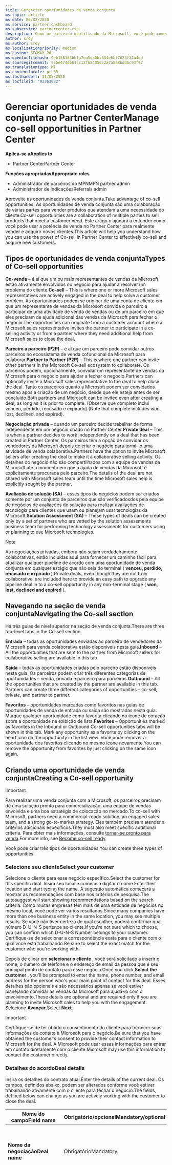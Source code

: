 ```yaml
---
title: Gerenciar oportunidades de venda conjunta
ms.topic: article
ms.date: 06/02/2020
ms.service: partner-dashboard
ms.subservice: partnercenter-csp
description: Como um parceiro qualificado da Microsoft, você pode comercializar com a Microsoft. Saiba como definir as negociações, convidar a Microsoft para colaborar ou exibir as negociações enviadas.
author: sroy
ms.author: sroy
ms.localizationpriority: medium
ms.custom: SEOMAY.20
ms.openlocfilehash: 9eb158163bb1a7ea5da0bc834e6bf7623f32a4dd
ms.sourcegitcommit: 92be474db61cc12f684850c2a7a8a8bdd5c93f97
ms.translationtype: MT
ms.contentlocale: pt-BR
ms.lasthandoff: 11/05/2020
ms.locfileid: "93363632"
---
```

# <a name="manage-co-sell-opportunities-in-partner-center"></a><span data-ttu-id="7cff0-104">Gerenciar oportunidades de venda conjunta no Partner Center</span><span class="sxs-lookup"><span data-stu-id="7cff0-104">Manage co-sell opportunities in Partner Center</span></span>

<span data-ttu-id="7cff0-105">**Aplica-se a**</span><span class="sxs-lookup"><span data-stu-id="7cff0-105">**Applies to**</span></span>

- <span data-ttu-id="7cff0-106">Partner Center</span><span class="sxs-lookup"><span data-stu-id="7cff0-106">Partner Center</span></span>

<span data-ttu-id="7cff0-107">**Funções apropriadas**</span><span class="sxs-lookup"><span data-stu-id="7cff0-107">**Appropriate roles**</span></span>

- <span data-ttu-id="7cff0-108">Administrador de parceiros do MPN</span><span class="sxs-lookup"><span data-stu-id="7cff0-108">MPN partner admin</span></span>
- <span data-ttu-id="7cff0-109">Administrador de indicações</span><span class="sxs-lookup"><span data-stu-id="7cff0-109">Referrals admin</span></span>

<span data-ttu-id="7cff0-110">Aproveite as oportunidades de venda conjunta.</span><span class="sxs-lookup"><span data-stu-id="7cff0-110">Take advantage of co-sell opportunities.</span></span>  <span data-ttu-id="7cff0-111">As oportunidades de venda conjunta são uma colaboração de várias partes para vender produtos que atendam a uma necessidade do cliente.</span><span class="sxs-lookup"><span data-stu-id="7cff0-111">Co-sell opportunities are a collaboration of multiple parties to sell products that meet a customer need.</span></span> <span data-ttu-id="7cff0-112">Este artigo o ajudará a entender como você pode usar a potência de venda no Partner Center para realmente vender e adquirir novos clientes.</span><span class="sxs-lookup"><span data-stu-id="7cff0-112">This article will help you understand how you can use the power of Co-sell in Partner Center to effectively co-sell and acquire new customers.</span></span>

## <a name="types-of-co-sell-opportunities"></a><span data-ttu-id="7cff0-113">Tipos de oportunidades de venda conjunta</span><span class="sxs-lookup"><span data-stu-id="7cff0-113">Types of Co-sell opportunities</span></span>

<span data-ttu-id="7cff0-114">**Co-venda** – é aí que um ou mais representantes de vendas da Microsoft estão ativamente envolvidos no negócio para ajudar a resolver um problema do cliente.</span><span class="sxs-lookup"><span data-stu-id="7cff0-114">**Co-sell** – This is where one or more Microsoft sales representatives are actively engaged in the deal to help solve a customer problem.</span></span> <span data-ttu-id="7cff0-115">As oportunidades podem se originar de uma conta de cliente em que um representante de vendas da Microsoft convida o parceiro a participar de uma atividade de venda de vendas ou de um parceiro em que eles precisam de ajuda adicional das vendas da Microsoft para fechar o negócio.</span><span class="sxs-lookup"><span data-stu-id="7cff0-115">The opportunities can originate from a customer account where a Microsoft sales representative invites the partner to participate in a co-selling activity or from a partner where they need additional help from Microsoft sales to close the deal.</span></span>

<span data-ttu-id="7cff0-116">**Parceiro a parceiro (P2P)** – é aí que um parceiro pode convidar outros parceiros no ecossistema de venda cofuncional da Microsoft para colaborar.</span><span class="sxs-lookup"><span data-stu-id="7cff0-116">**Partner to Partner (P2P)** – This is where one partner can invite other partners in the Microsoft Co-sell ecosystem to collaborate.</span></span> <span data-ttu-id="7cff0-117">Os parceiros podem, opcionalmente, convidar um representante de vendas da Microsoft para o negócio para ajudar a fechar o negócio.</span><span class="sxs-lookup"><span data-stu-id="7cff0-117">Partners can optionally invite a Microsoft sales representative to the deal to help close the deal.</span></span> <span data-ttu-id="7cff0-118">Tanto os parceiros quanto a Microsoft podem ser convidados mesmo após a criação de um negócio, desde que ele esteja antes de ser concluído.</span><span class="sxs-lookup"><span data-stu-id="7cff0-118">Both partners and Microsoft can be invited even after creating a deal, as long as it is prior to complete.</span></span> <span data-ttu-id="7cff0-119">(Observe que completo inclui venceu, perdido, recusado e expirado).</span><span class="sxs-lookup"><span data-stu-id="7cff0-119">(Note that complete includes won, lost, declined, and expired).</span></span>

<span data-ttu-id="7cff0-120">**Negociação privada** – quando um parceiro decide trabalhar de forma independente em um negócio criado no Partner Center.</span><span class="sxs-lookup"><span data-stu-id="7cff0-120">**Private deal** – This is when a partner decides to work independently on a deal that has been created in  Partner Center.</span></span> <span data-ttu-id="7cff0-121">Os parceiros têm a opção de convidar os vendedores da Microsoft depois de criar o negócio para torná-lo uma atividade de venda colaborativa.</span><span class="sxs-lookup"><span data-stu-id="7cff0-121">Partners have the option to invite Microsoft sellers after creating the deal to make it a collaborative selling activity.</span></span> <span data-ttu-id="7cff0-122">Os detalhes do negócio não são compartilhados com a equipe de vendas da Microsoft até o momento em que a ajuda de vendas da Microsoft é explicitamente procurada pelo parceiro.</span><span class="sxs-lookup"><span data-stu-id="7cff0-122">The details of the deal are not shared with Microsoft sales team until the time Microsoft sales help is explicitly sought by the partner.</span></span>

<span data-ttu-id="7cff0-123">**Avaliação de solução (SA)** – esses tipos de negócios podem ser criados somente por um conjunto de parceiros que são verificadosdos pela equipe de negócios de avaliações de solução para realizar avaliações de tecnologia para clientes que usam ou planejam usar tecnologias da Microsoft.</span><span class="sxs-lookup"><span data-stu-id="7cff0-123">**Solution Assessment (SA)** – These types of deals can be created only by a set of partners who are vetted by the solution assessments business team for performing technology assessments for customers using or planning to use Microsoft technologies.</span></span>

> [!NOTE]
> <span data-ttu-id="7cff0-124">As negociações privadas, embora não sejam verdadeiramente colaborativas, estão incluídas aqui para fornecer um caminho fácil para atualizar qualquer pipeline de acordo com uma oportunidade de venda conjunta em qualquer estágio que não seja do terminal ( **venceu, perdido, recusado e expirado** ).</span><span class="sxs-lookup"><span data-stu-id="7cff0-124">Private deals, even though they are not truly collaborative, are included here  to provide an easy path to upgrade any pipeline deal in to a co-sell opportunity in any non-terminal stage ( **won, lost, declined and expired** ).</span></span>

## <a name="navigating-the-co-sell-section"></a><span data-ttu-id="7cff0-125">Navegando na seção de venda conjunta</span><span class="sxs-lookup"><span data-stu-id="7cff0-125">Navigating the Co-sell section</span></span>

<span data-ttu-id="7cff0-126">Há três guias de nível superior na seção de venda conjunta.</span><span class="sxs-lookup"><span data-stu-id="7cff0-126">There are three top-level tabs in the Co-sell section.</span></span>

<span data-ttu-id="7cff0-127">**Entrada** – todas as oportunidades enviadas ao parceiro de vendedores da Microsoft para venda colaborativa estão disponíveis nesta guia.</span><span class="sxs-lookup"><span data-stu-id="7cff0-127">**Inbound** – All the opportunities that are sent to the partner from Microsoft sellers for collaborative selling are available in this tab.</span></span>

<span data-ttu-id="7cff0-128">**Saída** – todas as oportunidades criadas pelo parceiro estão disponíveis nesta guia. Os parceiros podem criar três diferentes categorias de oportunidades – venda, privada e parceiro para parceiros.</span><span class="sxs-lookup"><span data-stu-id="7cff0-128">**Outbound** – All the opportunities that are created by the partner are available in this tab. Partners can create three different categories of opportunities – co-sell, private, and partner to partner.</span></span>

<span data-ttu-id="7cff0-129">**Favoritos** – oportunidades marcadas como favoritos nas guias de oportunidades de venda de entrada ou saída são mostradas nesta guia. Marque qualquer oportunidade como favorita clicando no ícone de coração sobre a oportunidade na exibição de lista.</span><span class="sxs-lookup"><span data-stu-id="7cff0-129">**Favorites** – Opportunities marked as favorites in the Inbound or Outbound Co-sell opportunities tabs will be shown in this tab. Mark any opportunity as a favorite by clicking on the heart icon on the opportunity in the list view.</span></span> <span data-ttu-id="7cff0-130">Você pode remover a oportunidade dos favoritos clicando no mesmo ícone novamente.</span><span class="sxs-lookup"><span data-stu-id="7cff0-130">You can remove the opportunity from favorites by just clicking on the same icon again.</span></span>

## <a name="creating-a-co-sell-opportunity"></a><span data-ttu-id="7cff0-131">Criando uma oportunidade de venda conjunta</span><span class="sxs-lookup"><span data-stu-id="7cff0-131">Creating a Co-sell opportunity</span></span>

> [!IMPORTANT]
> <span data-ttu-id="7cff0-132">Para realizar uma venda conjunta com a Microsoft, os parceiros precisam de uma solução pronta para comercialização, uma equipe de vendas envolvida e uma boa estratégia de colocação no mercado.</span><span class="sxs-lookup"><span data-stu-id="7cff0-132">To co-sell with Microsoft, partners need a commercial-ready solution, an engaged sales team, and a strong go-to-market strategy.</span></span> <span data-ttu-id="7cff0-133">Eles também precisam atender a critérios adicionais específicos.</span><span class="sxs-lookup"><span data-stu-id="7cff0-133">They must also meet specific additional criteria.</span></span> <span data-ttu-id="7cff0-134">Para obter mais informações, consulte [tornar-se pronto para venda](https://partner.microsoft.com/reach-customers/selling-with-microsoft#become-ready).</span><span class="sxs-lookup"><span data-stu-id="7cff0-134">For more info, see [Become co-sell ready](https://partner.microsoft.com/reach-customers/selling-with-microsoft#become-ready).</span></span>

<span data-ttu-id="7cff0-135">Você pode criar três tipos de oportunidades.</span><span class="sxs-lookup"><span data-stu-id="7cff0-135">You can create three types of opportunities.</span></span>

### <a name="select-your-customer"></a><span data-ttu-id="7cff0-136">Selecione seu cliente</span><span class="sxs-lookup"><span data-stu-id="7cff0-136">Select your customer</span></span>

<span data-ttu-id="7cff0-137">Selecione o cliente para esse negócio específico.</span><span class="sxs-lookup"><span data-stu-id="7cff0-137">Select the customer for this specific deal.</span></span> <span data-ttu-id="7cff0-138">Insira seu local e comece a digitar o nome.</span><span class="sxs-lookup"><span data-stu-id="7cff0-138">Enter their location and start typing the name.</span></span> <span data-ttu-id="7cff0-139">A sugestão automática começará a mostrar as recomendações com base nos critérios de pesquisa.</span><span class="sxs-lookup"><span data-stu-id="7cff0-139">The autosuggest will start showing recommendations based on the search criteria.</span></span> <span data-ttu-id="7cff0-140">Como muitas empresas têm mais de uma entidade de negócios no mesmo local, você pode ver vários resultados.</span><span class="sxs-lookup"><span data-stu-id="7cff0-140">Since many companies have more than one business entity in the same location, you may see multiple results.</span></span> <span data-ttu-id="7cff0-141">Se você não tiver certeza de qual escolher, poderá confirmar qual número D-U-N-S pertence ao cliente.</span><span class="sxs-lookup"><span data-stu-id="7cff0-141">If you're not sure which to choose, you can confirm which D-U-N-S Number belongs to your customer.</span></span> <span data-ttu-id="7cff0-142">Certifique-se de selecionar a correspondência exata para o cliente com o qual você está trabalhando.</span><span class="sxs-lookup"><span data-stu-id="7cff0-142">Be sure to select the exact match for the customer who you're working with.</span></span>

<span data-ttu-id="7cff0-143">Depois de clicar em **selecionar o cliente** , você será solicitado a inserir o nome, o número de telefone e o endereço de email da pessoa que é seu principal ponto de contato para esse negócio.</span><span class="sxs-lookup"><span data-stu-id="7cff0-143">Once you click **Select the customer** , you'll be prompted to enter the name, phone number, and email address for the person who's your main point of contact for this deal.</span></span> <span data-ttu-id="7cff0-144">Esses detalhes são opcionais e são necessários apenas se você estiver planejando convidar as vendas da Microsoft para ajudá-lo com o envolvimento.</span><span class="sxs-lookup"><span data-stu-id="7cff0-144">These details are optional and are required only if you are planning to invite Microsoft sales to help you with the engagement.</span></span> <span data-ttu-id="7cff0-145">Selecione **Avançar**.</span><span class="sxs-lookup"><span data-stu-id="7cff0-145">Select **Next**.</span></span>

> [!IMPORTANT]
> <span data-ttu-id="7cff0-146">Certifique-se de ter obtido o consentimento do cliente para fornecer suas informações de contato à Microsoft para o negócio.</span><span class="sxs-lookup"><span data-stu-id="7cff0-146">Be sure that you have obtained the customer’s consent to provide their contact information to Microsoft for the deal.</span></span> <span data-ttu-id="7cff0-147">A Microsoft pode usar essas informações para entrar em contato diretamente com o cliente.</span><span class="sxs-lookup"><span data-stu-id="7cff0-147">Microsoft may use this information to contact the customer directly.</span></span>

### <a name="deal-details"></a><span data-ttu-id="7cff0-148">Detalhes do acordo</span><span class="sxs-lookup"><span data-stu-id="7cff0-148">Deal details</span></span>

<span data-ttu-id="7cff0-149">Insira os detalhes do contrato atual.</span><span class="sxs-lookup"><span data-stu-id="7cff0-149">Enter the details of the current deal.</span></span> <span data-ttu-id="7cff0-150">Os campos, definidos abaixo, podem ser alterados conforme você estiver trabalhando ativamente com o cliente para fechar o negócio.</span><span class="sxs-lookup"><span data-stu-id="7cff0-150">The fields, defined below can change as you are  actively working with the customer to close the deal.</span></span>

| <span data-ttu-id="7cff0-151">**Nome do campo**</span><span class="sxs-lookup"><span data-stu-id="7cff0-151">**Field name**</span></span> | <span data-ttu-id="7cff0-152">**Obrigatório/opcional**</span><span class="sxs-lookup"><span data-stu-id="7cff0-152">**Mandatory/optional**</span></span> | <span data-ttu-id="7cff0-153">**Detalhes**</span><span class="sxs-lookup"><span data-stu-id="7cff0-153">**Details**</span></span> |
|-------------|--------|-------|
|<span data-ttu-id="7cff0-154">**Nome da negociação**</span><span class="sxs-lookup"><span data-stu-id="7cff0-154">**Deal name**</span></span> | <span data-ttu-id="7cff0-155">Obrigatório</span><span class="sxs-lookup"><span data-stu-id="7cff0-155">Mandatory</span></span> | <span data-ttu-id="7cff0-156">O nome amigável para identificar seu negócio em um momento posterior.</span><span class="sxs-lookup"><span data-stu-id="7cff0-156">The friendly name to identify your deal at a later point of time.</span></span> |
|<span data-ttu-id="7cff0-157">**Localidade**</span><span class="sxs-lookup"><span data-stu-id="7cff0-157">**Location**</span></span>| <span data-ttu-id="7cff0-158">Obrigatório</span><span class="sxs-lookup"><span data-stu-id="7cff0-158">Mandatory</span></span> | <span data-ttu-id="7cff0-159">O escopo de localização MPN da referência.</span><span class="sxs-lookup"><span data-stu-id="7cff0-159">The MPN location scope of the referral.</span></span> <span data-ttu-id="7cff0-160">Os usuários de referência com esse escopo de local podem exibir as referências se fizerem parte da equipe.</span><span class="sxs-lookup"><span data-stu-id="7cff0-160">Referral users with this location scope can view the referrals if they are part of the team.</span></span> <span data-ttu-id="7cff0-161">Administradores de referência e administradores de referência com escopo global podem exibir as referências independentemente do local.</span><span class="sxs-lookup"><span data-stu-id="7cff0-161">Referral admins and referral admins with global scope can view the referrals irrespective of the location.</span></span> <span data-ttu-id="7cff0-162">O local não pode ser editado após a criação da referência.</span><span class="sxs-lookup"><span data-stu-id="7cff0-162">Location cannot be edited after creating the referral.</span></span>|
|<span data-ttu-id="7cff0-163">**Valor estimado**</span><span class="sxs-lookup"><span data-stu-id="7cff0-163">**Estimated value**</span></span> | <span data-ttu-id="7cff0-164">Obrigatório</span><span class="sxs-lookup"><span data-stu-id="7cff0-164">Mandatory</span></span> | <span data-ttu-id="7cff0-165">O valor do acordo com base nas informações disponíveis ao criar o negócio.</span><span class="sxs-lookup"><span data-stu-id="7cff0-165">The value of the deal based on the information available while creating the deal.</span></span>|
|<span data-ttu-id="7cff0-166">**Data de fechamento estimada**</span><span class="sxs-lookup"><span data-stu-id="7cff0-166">**Estimated close date**</span></span>| <span data-ttu-id="7cff0-167">Obrigatório</span><span class="sxs-lookup"><span data-stu-id="7cff0-167">Mandatory</span></span>| <span data-ttu-id="7cff0-168">A data pela qual você espera fechar o negócio com o cliente.</span><span class="sxs-lookup"><span data-stu-id="7cff0-168">The date by which you expect to close the deal with the customer.</span></span> |
|<span data-ttu-id="7cff0-169">**ID DO CRM**</span><span class="sxs-lookup"><span data-stu-id="7cff0-169">**CRM ID**</span></span>| <span data-ttu-id="7cff0-170">Opcional</span><span class="sxs-lookup"><span data-stu-id="7cff0-170">Optional</span></span> | <span data-ttu-id="7cff0-171">Marque o acordo com a ID da oportunidade em seu respectivo CRM para fins de acompanhamento.</span><span class="sxs-lookup"><span data-stu-id="7cff0-171">Tag the deal with the ID of the opportunity in your respective CRM for tracking purpose.</span></span>|
|<span data-ttu-id="7cff0-172">**ID da campanha de marketing**</span><span class="sxs-lookup"><span data-stu-id="7cff0-172">**Marketing campaign ID**</span></span>| <span data-ttu-id="7cff0-173">Opcional</span><span class="sxs-lookup"><span data-stu-id="7cff0-173">Optional</span></span> | <span data-ttu-id="7cff0-174">Capture a campanha de marketing que resultou no negócio.</span><span class="sxs-lookup"><span data-stu-id="7cff0-174">Capture the marketing campaign that resulted in the deal.</span></span> <span data-ttu-id="7cff0-175">Esse campo pode ajudá-lo a acompanhar o ROI de uma determinada campanha se marcar todas as negociações provenientes da campanha com a mesma ID.</span><span class="sxs-lookup"><span data-stu-id="7cff0-175">This filed can help you track the ROI of a certain campaign if you tag all the deals originating from the campaign with the same ID.</span></span>|
|<span data-ttu-id="7cff0-176">**Observações**</span><span class="sxs-lookup"><span data-stu-id="7cff0-176">**Notes**</span></span>| <span data-ttu-id="7cff0-177">Opcional</span><span class="sxs-lookup"><span data-stu-id="7cff0-177">Optional</span></span> | <span data-ttu-id="7cff0-178">Atualize todas as informações mais recentes para fornecer visibilidade para outros funcionários de sua empresa trabalhando no mesmo negócio ou tentando entender o estado atual do negócio.</span><span class="sxs-lookup"><span data-stu-id="7cff0-178">Update all the latest information to provide visibility to other employees from your company working on the same deal or trying to understand the current state of the deal.</span></span> <span data-ttu-id="7cff0-179">Você também pode usar isso como uma comunicação no registro para discussões entre os vendedores da Microsoft/outros parceiros com sua empresa.</span><span class="sxs-lookup"><span data-stu-id="7cff0-179">You can also use this as a communication on record for discussions between Microsoft sellers/other partners with your company.</span></span>|

### <a name="add-team-members"></a><span data-ttu-id="7cff0-180">Adicionar membros da equipe</span><span class="sxs-lookup"><span data-stu-id="7cff0-180">Add team members</span></span>

<span data-ttu-id="7cff0-181">Depois de adicionar os detalhes do acordo, adicione os funcionários que estarão trabalhando nesse negócio específico.</span><span class="sxs-lookup"><span data-stu-id="7cff0-181">After adding the deal details, add the employees that will be working on this specific deal.</span></span> <span data-ttu-id="7cff0-182">Será necessário inserir o nome, o número de telefone e o endereço de email do funcionário.</span><span class="sxs-lookup"><span data-stu-id="7cff0-182">You will need to enter the name, phone number, and email address of the employee.</span></span> <span data-ttu-id="7cff0-183">Esses detalhes são obrigatórios e você precisa ter pelo menos um contato com todos os detalhes inseridos para criar um negócio.</span><span class="sxs-lookup"><span data-stu-id="7cff0-183">These details are mandatory, and you need to have at least one contact with all the details entered for you to create a deal.</span></span> <span data-ttu-id="7cff0-184">Esses detalhes podem ser alterados mesmo após a criação de um negócio.</span><span class="sxs-lookup"><span data-stu-id="7cff0-184">These details can be changed even after creating a deal.</span></span> <span data-ttu-id="7cff0-185">Os contatos recentes de suas negociações anteriores são mostrados no lado direito para você adicioná-los rapidamente ao negócio.</span><span class="sxs-lookup"><span data-stu-id="7cff0-185">Recent contacts from your previous deals are shown on the right side for you to quickly add them to the deal.</span></span> <span data-ttu-id="7cff0-186">Para acordos P2P, a equipe pode ter funcionários de sua empresa e da empresa enviando o convite.</span><span class="sxs-lookup"><span data-stu-id="7cff0-186">For P2P deals, the team can have employees from both your company and the company sending the invitation.</span></span>

### <a name="add-solutions"></a><span data-ttu-id="7cff0-187">Adicionar solução (ões)</span><span class="sxs-lookup"><span data-stu-id="7cff0-187">Add solution(s)</span></span>

<span data-ttu-id="7cff0-188">Nesta seção, você precisa fornecer as informações relacionadas às soluções que serão parte desse negócio.</span><span class="sxs-lookup"><span data-stu-id="7cff0-188">In this section, you need to provide the information related to the solutions that will be part of this deal.</span></span> <span data-ttu-id="7cff0-189">Esta é uma seção obrigatória em que você deve adicionar pelo menos uma solução para criar um negócio.</span><span class="sxs-lookup"><span data-stu-id="7cff0-189">This is a mandatory section where you must add at least one solution to create a deal.</span></span> <span data-ttu-id="7cff0-190">Os detalhes da solução podem ser alterados após a criação de um negócio.</span><span class="sxs-lookup"><span data-stu-id="7cff0-190">The solution details can be changed after creating a deal.</span></span> <span data-ttu-id="7cff0-191">Há vários tipos de soluções que podem ser adicionadas a um negócio, que são descritas abaixo</span><span class="sxs-lookup"><span data-stu-id="7cff0-191">There are multiple types of solutions that can be added to a deal, which are described below</span></span>

- <span data-ttu-id="7cff0-192">**Soluções da minha empresa:** Estas são soluções prontas para venda, que são publicadas por sua empresa</span><span class="sxs-lookup"><span data-stu-id="7cff0-192">**My company’s solutions:** These are co-sell ready solutions that are published by your company</span></span>
- <span data-ttu-id="7cff0-193">**Microsoft:** Essas são soluções de propriedade da Microsoft</span><span class="sxs-lookup"><span data-stu-id="7cff0-193">**Microsoft:** These are solutions owned by Microsoft</span></span>
- <span data-ttu-id="7cff0-194">**Outras soluções de terceiros:** Essas são soluções prontas para venda, que são publicadas por outros parceiros no ecossistema da Microsoft co-revenda</span><span class="sxs-lookup"><span data-stu-id="7cff0-194">**Other third-party solutions:** These are co-sell ready solutions that are published by other partners in the Microsoft co-sell ecosystem</span></span>
- <span data-ttu-id="7cff0-195">**Avaliações de solução:** Esses são os tipos de avaliação, que um parceiro qualificado pode selecionar com base na necessidade do cliente</span><span class="sxs-lookup"><span data-stu-id="7cff0-195">**Solution Assessments:** These are the assessment types, which an eligible partner can select based on the customer need</span></span>

> [!Important]
> <span data-ttu-id="7cff0-196">Somente um tipo de avaliação pode ser selecionado para um acordo de avaliação de solução e nenhuma outra solução pode ser adicionada.</span><span class="sxs-lookup"><span data-stu-id="7cff0-196">Only one assessment type can be selected for a solution assessment deal and no other solutions can be added.</span></span> <span data-ttu-id="7cff0-197">Depois que uma avaliação de solução for selecionada, o parceiro precisará escolher o local para o qual a avaliação está sendo criada.</span><span class="sxs-lookup"><span data-stu-id="7cff0-197">Once a solution assessment is selected, the partner has to choose the location for which the assessment is being created.</span></span> <span data-ttu-id="7cff0-198">Isso é necessário para os pagamentos de incentivos corretos.</span><span class="sxs-lookup"><span data-stu-id="7cff0-198">This is needed for correct incentive payouts.</span></span>

<span data-ttu-id="7cff0-199">Depois de fornecer as informações da solução, selecione avançar para ir para a seção onde você pode decidir o tipo de venda.</span><span class="sxs-lookup"><span data-stu-id="7cff0-199">Once you have provided the solution information, select Next to move to the section where you can decide the selling type.</span></span> <span data-ttu-id="7cff0-200">Você terá três opções se escolher soluções das três primeiras opções e não uma avaliação de solução:</span><span class="sxs-lookup"><span data-stu-id="7cff0-200">You have three options if you chose solutions from the first three options and not a solution assessment:</span></span>

<span data-ttu-id="7cff0-201">**Negócio particular** : se você não convidar a Microsoft e criar um envolvimento nesta etapa, ele será do tipo pipeline privado.</span><span class="sxs-lookup"><span data-stu-id="7cff0-201">**Private deal** : If you don’t invite Microsoft and create an engagement at this step, it will be of the type private pipeline.</span></span> <span data-ttu-id="7cff0-202">Os vendedores da Microsoft não terão visibilidade dos detalhes desse negócio.</span><span class="sxs-lookup"><span data-stu-id="7cff0-202">Microsoft sellers will have no visibility into the details of this deal.</span></span>

> [!Important]
> <span data-ttu-id="7cff0-203">O registro de negociações não é aplicável a negociações privadas.</span><span class="sxs-lookup"><span data-stu-id="7cff0-203">Deal registration is not applicable for Private deals.</span></span> <span data-ttu-id="7cff0-204">Tenha cuidado ao criar um negócio privado com soluções qualificadas para incentivos, pois elas não estarão qualificadas para o registro de negociações no Partner Center.</span><span class="sxs-lookup"><span data-stu-id="7cff0-204">Exercise caution while creating a private deal with incentive eligible solutions as they will not be eligible for deal registration in Partner Center.</span></span>

<span data-ttu-id="7cff0-205">**Co-vender o negócio:** Se você selecionar qualquer opção que não seja a seleção padrão para a pergunta **"identificar o tipo de ajuda que gostaria da Microsoft"** , o negócio se transformará em um negócio de venda, em que um vendedor da Microsoft pode ajudá-lo a fechar o negócio.</span><span class="sxs-lookup"><span data-stu-id="7cff0-205">**Co-sell deal:** If you select any option other than the default selection for the question **“Identify the type of help you'd like from Microsoft”** , the deal turns in to a co-sell deal where a Microsoft seller can potentially help you with closing the deal.</span></span> <span data-ttu-id="7cff0-206">Uma solicitação de ajuda da Microsoft não é garantia de que um vendedor da Microsoft participará do negócio.</span><span class="sxs-lookup"><span data-stu-id="7cff0-206">A request for help from Microsoft is no guarantee that a Microsoft seller will participate in the deal.</span></span> <span data-ttu-id="7cff0-207">Os representantes de vendas da Microsoft têm 14 dias para decidir se desejam participar.</span><span class="sxs-lookup"><span data-stu-id="7cff0-207">Microsoft sales representatives have 14 days to decide if they want to participate.</span></span> <span data-ttu-id="7cff0-208">Na seção observações, certifique-se de identificar o tipo de ajuda desejado.</span><span class="sxs-lookup"><span data-stu-id="7cff0-208">In the notes section, be sure to identify the type of help you want.</span></span>

<span data-ttu-id="7cff0-209">**Acordo entre parceiros (P2P)** : você pode convidar outros parceiros para o negócio clicando no link convidar parceiro.</span><span class="sxs-lookup"><span data-stu-id="7cff0-209">**Partner to Partner (P2P) deal** : You can invite other partners to the deal by clicking on the Invite partner link.</span></span> <span data-ttu-id="7cff0-210">Veja abaixo o processo de criação de um negócio P2P.</span><span class="sxs-lookup"><span data-stu-id="7cff0-210">Below is the process for creating a P2P deal.</span></span>

- <span data-ttu-id="7cff0-211">**Selecione um parceiro:** Depois de clicar em parceiro de convite, você poderá começar a digitar o nome do parceiro para obter uma lista sugerida de parceiros que correspondem ao nome que você está inserindo.</span><span class="sxs-lookup"><span data-stu-id="7cff0-211">**Select a partner:** After clicking on Invite partner, you will be able to  start typing the partner name to get suggested list of partners matching the name that you are entering.</span></span> <span data-ttu-id="7cff0-212">Selecione o parceiro em que você está interessado para preencher detalhes adicionais para esse parceiro.</span><span class="sxs-lookup"><span data-stu-id="7cff0-212">Select the partner you are interested in to fill additional details for that partner.</span></span> <span data-ttu-id="7cff0-213">Você só pode procurar parceiros que estejam no ecossistema de venda cofuncional da Microsoft e estejam transportando no Partner Center.</span><span class="sxs-lookup"><span data-stu-id="7cff0-213">You can only search for partners who are in the Microsoft Co-sell ecosystem and are transacting in Partner Center.</span></span>

- <span data-ttu-id="7cff0-214">**Data de fechamento estimada:** Essa é a data pela qual você espera que o parceiro convidado conclua sua parte do negócio.</span><span class="sxs-lookup"><span data-stu-id="7cff0-214">**Estimated close date:** This is the date by which you expect the invited partner to complete their part of the deal.</span></span> <span data-ttu-id="7cff0-215">A data é preenchida previamente para que você possa optar por modificar a data somente se necessário.</span><span class="sxs-lookup"><span data-stu-id="7cff0-215">The date is pre-filled so that you can choose to modify the date only if necessary.</span></span> <span data-ttu-id="7cff0-216">É um campo obrigatório e pode ser editado pelo parceiro que você está convidando depois de criar o negócio.</span><span class="sxs-lookup"><span data-stu-id="7cff0-216">It is a mandatory field and can be edited by the partner you are inviting after creating the deal.</span></span> <span data-ttu-id="7cff0-217">Você não pode modificar esse campo depois de criar o negócio.</span><span class="sxs-lookup"><span data-stu-id="7cff0-217">You can’t modify this field after creating the deal.</span></span>

- <span data-ttu-id="7cff0-218">**Valor estimado e moeda:** Esse é o valor do negócio que o parceiro convidado terá no negócio geral.</span><span class="sxs-lookup"><span data-stu-id="7cff0-218">**Estimated value and currency:** This is the value of the deal that the invited partner will have in the overall deal.</span></span> <span data-ttu-id="7cff0-219">Certifique-se de inserir o valor correto aqui para que o parceiro convidado possa decidir se deseja fazer parte do negócio ou não.</span><span class="sxs-lookup"><span data-stu-id="7cff0-219">Make sure that you enter correct value here so that the invited partner can decide if they want to be a part of the deal or not.</span></span> <span data-ttu-id="7cff0-220">O parceiro convidado pode alterar esse valor depois de criar o negócio.</span><span class="sxs-lookup"><span data-stu-id="7cff0-220">The invited partner can change this value after creating the deal.</span></span> <span data-ttu-id="7cff0-221">Não é possível modificar esse campo depois de criar o negócio.</span><span class="sxs-lookup"><span data-stu-id="7cff0-221">You cannot modify this field after creating the deal.</span></span>

- <span data-ttu-id="7cff0-222">**Observações:** Adicione os detalhes por por que você está convidando o parceiro para fazer parte desse negócio.</span><span class="sxs-lookup"><span data-stu-id="7cff0-222">**Notes:** Add the details for why you are inviting the partner to be a part of this deal.</span></span> <span data-ttu-id="7cff0-223">As informações detalhadas ajudarão o parceiro convidado a decidir se desejam participar.</span><span class="sxs-lookup"><span data-stu-id="7cff0-223">Detailed information will help the invited partner to decide if they want to participate.</span></span>

- <span data-ttu-id="7cff0-224">**Adicione sua equipe:** Adicione os funcionários de sua empresa que trabalhará com o parceiro convidado.</span><span class="sxs-lookup"><span data-stu-id="7cff0-224">**Add your team:** Add the employees from your company who will be working with the invited partner.</span></span> <span data-ttu-id="7cff0-225">Se o parceiro convidado aceitar o negócio, ele poderá adicionar seus próprios funcionários para que ambas as empresas tenham uma visão de toda a equipe colaborando com o negócio.</span><span class="sxs-lookup"><span data-stu-id="7cff0-225">If the invited partner accepts the deal, they can add their own employees so that both companies have a view of the entire team collaborating on the deal.</span></span> <span data-ttu-id="7cff0-226">Você só pode modificar esses detalhes antes de criar o negócio.</span><span class="sxs-lookup"><span data-stu-id="7cff0-226">You can only modify these details before creating the deal.</span></span> <span data-ttu-id="7cff0-227">Os detalhes do funcionário inseridos nos dados de seu negócio são preenchidos previamente para facilitar a escolha dos funcionários que trabalham com esse parceiro específico.</span><span class="sxs-lookup"><span data-stu-id="7cff0-227">Employee details entered in your deal data are pre-filled to make it easier for you to choose the employees who be working with this specific partner.</span></span>

- <span data-ttu-id="7cff0-228">**Adicionar soluções:**  Adicione as soluções que você deseja que o parceiro convidado traga para a tabela.</span><span class="sxs-lookup"><span data-stu-id="7cff0-228">**Add solutions:**  Add the solutions that you want the invited partner to bring to the table.</span></span> <span data-ttu-id="7cff0-229">Pelo menos uma solução é obrigatória.</span><span class="sxs-lookup"><span data-stu-id="7cff0-229">At least one solution is mandatory.</span></span> <span data-ttu-id="7cff0-230">O parceiro convidado pode modificar as soluções depois de aceitar o convite.</span><span class="sxs-lookup"><span data-stu-id="7cff0-230">The invited partner can modify the solutions once they accept the invitation.</span></span>

- <span data-ttu-id="7cff0-231">**Identifique o tipo de ajuda:** Identifique o tipo de ajuda: por fim, identifique a ajuda específica de que você precisa do parceiro convidado.</span><span class="sxs-lookup"><span data-stu-id="7cff0-231">**Identify the type of help:** Identify the type of help:  Finally, identify the specific help you need from the invited partner.</span></span>

<span data-ttu-id="7cff0-232">Repita isso para todos os parceiros que você deseja convidar para fazer parte desse negócio.</span><span class="sxs-lookup"><span data-stu-id="7cff0-232">Repeat this for all the partners you want to invite to be a part of this deal.</span></span> <span data-ttu-id="7cff0-233">Um parceiro para o parceiro também pode ter o vendedor da Microsoft envolvido no qual você está convidando a Microsoft e os parceiros para o negócio.</span><span class="sxs-lookup"><span data-stu-id="7cff0-233">A partner to partner deal can also have Microsoft seller involved where you are inviting both Microsoft and the partners to the deal.</span></span> <span data-ttu-id="7cff0-234">Você também pode convidar a Microsoft e os parceiros posteriormente, depois de criar o negócio.</span><span class="sxs-lookup"><span data-stu-id="7cff0-234">You can also invite both Microsoft and the partners later, after creating the deal.</span></span>

## <a name="responding-to-a-co-sell-opportunity"></a><span data-ttu-id="7cff0-235">Respondendo a uma oportunidade de venda conjunta</span><span class="sxs-lookup"><span data-stu-id="7cff0-235">Responding to a co-sell opportunity</span></span>

<span data-ttu-id="7cff0-236">Cada oportunidade passa por um ciclo de vida próprio.</span><span class="sxs-lookup"><span data-stu-id="7cff0-236">Each opportunity moves through a life cycle of its own.</span></span>

### <a name="received-stage"></a><span data-ttu-id="7cff0-237">Estágio de recebimento</span><span class="sxs-lookup"><span data-stu-id="7cff0-237">Received stage</span></span>

<span data-ttu-id="7cff0-238">Neste estágio, se você tiver recebido uma nova oportunidade de venda conjunta de um vendedor da Microsoft ou de outros parceiros no ecossistema de venda conjunta da Microsoft, examine os detalhes e fique à vontade para entrar em contato com o cliente se quiser saber mais sobre suas necessidades comerciais.</span><span class="sxs-lookup"><span data-stu-id="7cff0-238">In this stage, if you have received a new Co-sell opportunity either from a Microsoft seller or from other partners in the Microsoft Co-sell ecosystem, review the details, and feel free to contact the customer if you want to learn more about their business needs.</span></span> <span data-ttu-id="7cff0-239">Você pode executar duas ações neste estágio.</span><span class="sxs-lookup"><span data-stu-id="7cff0-239">You can take two actions in this stage.</span></span> <span data-ttu-id="7cff0-240">aceitar ou recusar a referência:</span><span class="sxs-lookup"><span data-stu-id="7cff0-240">accept or decline the referral:</span></span>

- <span data-ttu-id="7cff0-241">**Aceitar:** Insira um nome para o negócio, edite o valor de acordo estimado e o período de compra estimado com base em sua análise.</span><span class="sxs-lookup"><span data-stu-id="7cff0-241">**Accept:** Enter a name for the deal, edit the estimated deal value, and the estimated purchase timeframe based on your review.</span></span> <span data-ttu-id="7cff0-242">Depois de estabelecer o contato com o cliente, você deve fornecer informações no campo **observações** para explicar mais sobre o que o cliente está procurando.</span><span class="sxs-lookup"><span data-stu-id="7cff0-242">Once you established the contact with the customer, you should provide info in the **Notes** field to explain more about what the customer is looking for.</span></span> <span data-ttu-id="7cff0-243">Opcionalmente, você pode inserir sua ID do CRM aqui (somente para sua referência), a ID da campanha de marketing que resultou na respectiva oportunidade e adicionar contatos de sua empresa que trabalhará nesse negócio.</span><span class="sxs-lookup"><span data-stu-id="7cff0-243">You can optionally enter your CRM ID here (for your reference only), the marketing campaign ID that resulted in the respective opportunity and add contacts from your company who will be working on this deal.</span></span>

- <span data-ttu-id="7cff0-244">Quando tiver terminado, selecione **Avançar**.</span><span class="sxs-lookup"><span data-stu-id="7cff0-244">When you're finished, select **Next**.</span></span> <span data-ttu-id="7cff0-245">Moveremos a referência para **o próximo estágio** , o que significa que você planeja envolver ativamente o cliente para atender às suas necessidades.</span><span class="sxs-lookup"><span data-stu-id="7cff0-245">We'll move the referral to **the next stage** , which means you plan to actively engage with the customer to address their need.</span></span> <span data-ttu-id="7cff0-246">Também usaremos essas informações para ajudá-lo a encontrar acordos semelhantes no futuro.</span><span class="sxs-lookup"><span data-stu-id="7cff0-246">We'll also use this information to help you find similar deals in the future.</span></span>

- <span data-ttu-id="7cff0-247">**Recusar** : selecione o motivo pelo qual você está recusando o negócio e adicione as anotações que deseja incluir e, em seguida, selecione **fechar negócio**.</span><span class="sxs-lookup"><span data-stu-id="7cff0-247">**Decline** : Select the reason you're declining the deal and add any notes you'd like to include, then select **Close deal**.</span></span> <span data-ttu-id="7cff0-248">Vamos arquivá-lo como **recusado** e notificar a Microsoft ou o parceiro que enviou essa oportunidade.</span><span class="sxs-lookup"><span data-stu-id="7cff0-248">We'll archive it as **Declined** and notify either Microsoft or the partner who sent you this opportunity.</span></span>

- <span data-ttu-id="7cff0-249">Se você não responder dentro do tempo alocado (atualmente 14 dias), o Arquivaremos como **expirado** e notificaremos a Microsoft ou o parceiro que enviou essa oportunidade.</span><span class="sxs-lookup"><span data-stu-id="7cff0-249">If you don't respond within the allotted time (currently 14 days), we'll archive it as **Expired** and notify either Microsoft or the partner who sent you this opportunity.</span></span>

### <a name="accepted-stage"></a><span data-ttu-id="7cff0-250">Estágio aceito</span><span class="sxs-lookup"><span data-stu-id="7cff0-250">Accepted stage</span></span>

<span data-ttu-id="7cff0-251">Trabalhe para fechar a negociação com o cliente.</span><span class="sxs-lookup"><span data-stu-id="7cff0-251">Work to close the deal with the customer.</span></span> <span data-ttu-id="7cff0-252">Se você quiser alterar qualquer uma das informações que forneceu para uma referência aceita, selecione **Editar**.</span><span class="sxs-lookup"><span data-stu-id="7cff0-252">If you want to change any of the information you've provided for an accepted referral, select **Edit**.</span></span> <span data-ttu-id="7cff0-253">Em seguida, você pode atualizar o nome da negociação, a data de compra estimada, o valor estimado, as observações, a ID do CRM e/ou a ID da campanha de marketing.</span><span class="sxs-lookup"><span data-stu-id="7cff0-253">You can then update the deal name, estimated purchase date, estimated value, notes, CRM ID and/or the marketing campaign ID.</span></span>  <span data-ttu-id="7cff0-254">Você também pode selecionar **adicionar sua equipe** para fornecer o nome, o número de telefone e os endereços de email de outras pessoas que estão trabalhando no negócio.</span><span class="sxs-lookup"><span data-stu-id="7cff0-254">You can also select **Add your team** to provide the name, phone number, and email addresses of any additional people who are working on the deal.</span></span> <span data-ttu-id="7cff0-255">As soluções também podem ser editadas com base na necessidade do cliente.</span><span class="sxs-lookup"><span data-stu-id="7cff0-255">Solutions can also be edited based on the customer need.</span></span>

<span data-ttu-id="7cff0-256">Todas as negociações que você criou estão no estágio aceito por padrão.</span><span class="sxs-lookup"><span data-stu-id="7cff0-256">All the deals you have created are in Accepted stage by default.</span></span>

<span data-ttu-id="7cff0-257">Depois de começar a trabalhar no negócio, você pode fornecer os detalhes do progresso que está fazendo marcando os estágios de vendas no ciclo de vida da negociação.</span><span class="sxs-lookup"><span data-stu-id="7cff0-257">Once you started working on the deal, you can provide the details of the progress that you are making by marking the sales stages in the deal lifecycle.</span></span> <span data-ttu-id="7cff0-258">Há quatro estágios no ciclo de vida da negociação, além da aceitação inicial ou da criação e dos estágios finais ganhos ou perdidos, conforme mencionado abaixo.</span><span class="sxs-lookup"><span data-stu-id="7cff0-258">There are four stages in the deal lifecycle apart from the initial acceptance or creation and the final won or lost stages as mentioned below.</span></span> <span data-ttu-id="7cff0-259">Fornecer esses detalhes é opcional, mas você é altamente incentivado a compartilhá-los para obter a ajuda apropriada dos representantes de vendas da Microsoft em um negócio de venda conjunta.</span><span class="sxs-lookup"><span data-stu-id="7cff0-259">Providing these details is optional, but you are highly encouraged to share these to get stage appropriate help from Microsoft sales representatives in a Co-sell deal.</span></span>

:::image type="content" source="images/pscmigration/salesstage.png" alt-text="Imagem mostrando o ciclo de vida de negociação em que o estágio de venda pode ser marcado.":::

> [!Note]
> <span data-ttu-id="7cff0-261">Os estágios de vendas variarão se o negócio for um negócio de avaliação da solução.</span><span class="sxs-lookup"><span data-stu-id="7cff0-261">The sales stages will vary if the deal is a solution assessment deal.</span></span> <span data-ttu-id="7cff0-262">Marcar o estágio de vendas também é **obrigatório** para negociações de avaliação de solução.</span><span class="sxs-lookup"><span data-stu-id="7cff0-262">Marking sales stage is also **mandatory** for solution assessment deals.</span></span> <span data-ttu-id="7cff0-263">O botão **ganho** será habilitado somente depois que todos os estágios de vendas forem marcados como concluídos pelo parceiro.</span><span class="sxs-lookup"><span data-stu-id="7cff0-263">**Won** button will be enabled only after all the sales stages are marked as complete by the partner.</span></span>

<span data-ttu-id="7cff0-264">Abaixo está a tabela que mostra os estágios de vendas e as porcentagens correspondentes para outras negociações que não sejam avaliações de solução, conforme determinado pelo sistema de referências do Microsoft Partner Center.</span><span class="sxs-lookup"><span data-stu-id="7cff0-264">Below is the table showing the sales stages and the corresponding percentages for deals other than solution assessments as determined by the Microsoft Partner Center referrals system.</span></span>

|<span data-ttu-id="7cff0-265">**Nome do estágio de vendas**</span><span class="sxs-lookup"><span data-stu-id="7cff0-265">**Sales stage name**</span></span>|<span data-ttu-id="7cff0-266">**Porcentagem do estágio de vendas**</span><span class="sxs-lookup"><span data-stu-id="7cff0-266">**Sales stage percentage**</span></span>|<span data-ttu-id="7cff0-267">**Definição do estágio de vendas**</span><span class="sxs-lookup"><span data-stu-id="7cff0-267">**Definition of sales stage**</span></span>|
|:----|:-----|:-----|
|<span data-ttu-id="7cff0-268">Criado</span><span class="sxs-lookup"><span data-stu-id="7cff0-268">Created</span></span>|<span data-ttu-id="7cff0-269">10%</span><span class="sxs-lookup"><span data-stu-id="7cff0-269">10%</span></span>|<span data-ttu-id="7cff0-270">Criando um negócio de saída.</span><span class="sxs-lookup"><span data-stu-id="7cff0-270">Creating an outbound deal.</span></span>|
|<span data-ttu-id="7cff0-271">Aceito</span><span class="sxs-lookup"><span data-stu-id="7cff0-271">Accepted</span></span>|<span data-ttu-id="7cff0-272">10%</span><span class="sxs-lookup"><span data-stu-id="7cff0-272">10%</span></span>|<span data-ttu-id="7cff0-273">Aceitação de um negócio de entrada.</span><span class="sxs-lookup"><span data-stu-id="7cff0-273">Accepting an inbound deal.</span></span>|
|<span data-ttu-id="7cff0-274">Qualificado</span><span class="sxs-lookup"><span data-stu-id="7cff0-274">Qualified</span></span>|<span data-ttu-id="7cff0-275">20%</span><span class="sxs-lookup"><span data-stu-id="7cff0-275">20%</span></span>|<span data-ttu-id="7cff0-276">Qualificar o valor do negócio e os requisitos do cliente antes de continuar.</span><span class="sxs-lookup"><span data-stu-id="7cff0-276">Qualifying the value of the deal and the customer requirements before proceeding further.</span></span>|
|<span data-ttu-id="7cff0-277">Vela</span><span class="sxs-lookup"><span data-stu-id="7cff0-277">Developed</span></span>|<span data-ttu-id="7cff0-278">40%</span><span class="sxs-lookup"><span data-stu-id="7cff0-278">40%</span></span>|<span data-ttu-id="7cff0-279">Desenvolver o negócio ainda mais para entender os requisitos detalhados para preparar uma POC ou quaisquer outros artefatos necessários para uma proposta formal.</span><span class="sxs-lookup"><span data-stu-id="7cff0-279">Developing the deal further to understand the detailed requirements to either prepare a POC or any other artifacts required for a formal proposal.</span></span>|
|<span data-ttu-id="7cff0-280">Proposto</span><span class="sxs-lookup"><span data-stu-id="7cff0-280">Proposed</span></span>|<span data-ttu-id="7cff0-281">60%</span><span class="sxs-lookup"><span data-stu-id="7cff0-281">60%</span></span>|<span data-ttu-id="7cff0-282">Criando uma proposta formal para o cliente com base em seus requisitos.</span><span class="sxs-lookup"><span data-stu-id="7cff0-282">Making a formal proposal to the customer based on their requirements.</span></span>|
|<span data-ttu-id="7cff0-283">Negociado</span><span class="sxs-lookup"><span data-stu-id="7cff0-283">Negotiated</span></span>|<span data-ttu-id="7cff0-284">80%</span><span class="sxs-lookup"><span data-stu-id="7cff0-284">80%</span></span>|<span data-ttu-id="7cff0-285">Negociar os termos finais com base na proposta para chegar ao estado final – ganhando ou perdendo o negócio.</span><span class="sxs-lookup"><span data-stu-id="7cff0-285">Negotiating the final terms based on the proposal to get to the final state – winning or losing the deal.</span></span>|
|<span data-ttu-id="7cff0-286">Ganho</span><span class="sxs-lookup"><span data-stu-id="7cff0-286">Won</span></span>|<span data-ttu-id="7cff0-287">100%</span><span class="sxs-lookup"><span data-stu-id="7cff0-287">100%</span></span>|<span data-ttu-id="7cff0-288">Marcando o negócio como ganho.</span><span class="sxs-lookup"><span data-stu-id="7cff0-288">Marking the deal as won.</span></span>|

<span data-ttu-id="7cff0-289">Quando tiver terminado, você poderá executar uma das duas ações, que estão marcando o negócio como **ganho** ou **perdido** para relatar o resultado.</span><span class="sxs-lookup"><span data-stu-id="7cff0-289">When you're finished, you can take one of the two actions, which are marking the deal as **Won** or **Lost** to report the outcome.</span></span>

> [!Note]
> <span data-ttu-id="7cff0-290">Não é necessário que sua empresa siga os mesmos estágios de vendas.</span><span class="sxs-lookup"><span data-stu-id="7cff0-290">It is not necessary that your company follows the same sales stages.</span></span> <span data-ttu-id="7cff0-291">É assim que o Partner Center reconhece os estágios de vendas de negociações e mapeará automaticamente os estágios da sua empresa para esses estágios padrão, se você estiver passando esses valores usando a API.</span><span class="sxs-lookup"><span data-stu-id="7cff0-291">This is how Partner Center recognizes the deal sales stages and will automatically map the stages of your company to these standard stages if you are passing these values using the API.</span></span> <span data-ttu-id="7cff0-292">Se você estiver usando o UX do Partner Center, as porcentagens, conforme mostrado na tabela, serão usadas para marcar os estágios de vendas.</span><span class="sxs-lookup"><span data-stu-id="7cff0-292">If you are using the Partner Center UX, the percentages as shown in the table are used to mark the sales stages.</span></span>

> [!Important]
> <span data-ttu-id="7cff0-293">Para determinadas soluções qualificadas, depois de selecionar ganha, você será solicitado a fornecer informações adicionais para registrar seu negócio.</span><span class="sxs-lookup"><span data-stu-id="7cff0-293">For certain eligible solutions, after you select Won, you'll be asked to provide additional information to register your deal.</span></span> <span data-ttu-id="7cff0-294">A Microsoft revisará as informações que você fornecer aqui e poderá solicitar detalhes adicionais durante o processo de revisão.</span><span class="sxs-lookup"><span data-stu-id="7cff0-294">Microsoft will review the info you provide here and may ask for additional details during the review process.</span></span> <span data-ttu-id="7cff0-295">Para obter mais informações, confira [Registrar suas negociações](register-deals.md).</span><span class="sxs-lookup"><span data-stu-id="7cff0-295">For more information, see [Register your deals](register-deals.md).</span></span>

<span data-ttu-id="7cff0-296">Um negócio será elegível para o registro de negociações somente se atender a todos os critérios abaixo.</span><span class="sxs-lookup"><span data-stu-id="7cff0-296">A deal will be eligible for deal registration only if it meets all the below criteria.</span></span>

1. <span data-ttu-id="7cff0-297">A Microsoft está convidada para o negócio.</span><span class="sxs-lookup"><span data-stu-id="7cff0-297">Microsoft is invited to the deal.</span></span>
2. <span data-ttu-id="7cff0-298">A Microsoft aceitou o convite ou marcou o negócio como ganha.</span><span class="sxs-lookup"><span data-stu-id="7cff0-298">Microsoft has either accepted the invitation or marked the deal as won.</span></span> <span data-ttu-id="7cff0-299">Você pode entender o status da Microsoft examinando o cartão da Microsoft abaixo dos detalhes do seu negócio.</span><span class="sxs-lookup"><span data-stu-id="7cff0-299">You can understand the Microsoft status by looking at the Microsoft card below your deal details.</span></span>
3. <span data-ttu-id="7cff0-300">Há uma solução de incentivo qualificado no negócio.</span><span class="sxs-lookup"><span data-stu-id="7cff0-300">There is an incentive eligible solution in the deal.</span></span>

> [!Important]
> <span data-ttu-id="7cff0-301">Registre a negociação somente se o nome da sua empresa e a solução qualificada de incentivos no negócio forem claramente mencionadas no contrato com o cliente.</span><span class="sxs-lookup"><span data-stu-id="7cff0-301">Register the deal only if your company name and the incentive eligible solution in the deal are clearly mentioned in the contract with the customer.</span></span>

<span data-ttu-id="7cff0-302">Se o negócio estiver qualificado para o registro de negociações, haverá um marco adicional adicionado ao ciclo de vida do negócio chamado "registro de negociações", conforme mostrado abaixo.</span><span class="sxs-lookup"><span data-stu-id="7cff0-302">If the deal is eligible for deal registration, there will be additional milestone added to the lifecycle of the deal called "Deal registration" as shown below.</span></span>

:::image type="content" source="images/pscmigration/dealregstages.png" alt-text="Imagem mostrando o ciclo de vida da negociação, o local de onde o registro de negociações pode ser iniciado.":::

<span data-ttu-id="7cff0-304">Você pode optar por registrar a negociação imediatamente depois de marcar a negociação como ganha ou em um ponto posterior no tempo no botão registrar ciclo de vida da negociação **agora** .</span><span class="sxs-lookup"><span data-stu-id="7cff0-304">You can choose to register the deal immediately after marking the deal as won or at a later point in time through the deal lifecycle **Register now** button.</span></span>
<span data-ttu-id="7cff0-305">Depois que o negócio é registrado, você pode exibir o progresso da validação do acordo no mesmo ciclo de vida.</span><span class="sxs-lookup"><span data-stu-id="7cff0-305">Once the deal is registered, you can view the progress of the deal validation from the same lifecycle.</span></span> <span data-ttu-id="7cff0-306">Se houver qualquer ação necessária da sua empresa, os erros apropriados serão mostrados na exibição do ciclo de vida de negociações.</span><span class="sxs-lookup"><span data-stu-id="7cff0-306">If there is any action required from your company, appropriate errors are shown in the deal lifecycle view.</span></span> <span data-ttu-id="7cff0-307">O negócio entra no estado fechado quando a validação do acordo é concluída.</span><span class="sxs-lookup"><span data-stu-id="7cff0-307">The deal goes into the closed state when the deal validation is complete.</span></span>

> [!Important]
> <span data-ttu-id="7cff0-308">Tanto a análise de acordo quanto o status de validação final são aplicáveis somente para as negociações de venda de IP.</span><span class="sxs-lookup"><span data-stu-id="7cff0-308">Both the deal review and the final validation status are applicable only for the IP Co-sell deals.</span></span>

### <a name="combinations"></a><span data-ttu-id="7cff0-309">Combinação</span><span class="sxs-lookup"><span data-stu-id="7cff0-309">Combinations</span></span>

<span data-ttu-id="7cff0-310">A tabela a seguir mostra as combinações de quem pode ser convidado neste estágio do negócio.</span><span class="sxs-lookup"><span data-stu-id="7cff0-310">The table below shows the combinations of who can be invited at this stage of the deal.</span></span>

|<span data-ttu-id="7cff0-311">**Tipo de negócio original**</span><span class="sxs-lookup"><span data-stu-id="7cff0-311">**Original deal type**</span></span>|<span data-ttu-id="7cff0-312">**Quem pode ser convidado**</span><span class="sxs-lookup"><span data-stu-id="7cff0-312">**Who can be invited**</span></span>|<span data-ttu-id="7cff0-313">**Observações**</span><span class="sxs-lookup"><span data-stu-id="7cff0-313">**Notes**</span></span>|
|-----|:-----|:-----|
|<span data-ttu-id="7cff0-314">Privados</span><span class="sxs-lookup"><span data-stu-id="7cff0-314">Private</span></span>|<span data-ttu-id="7cff0-315">Microsoft e/ou outros parceiros</span><span class="sxs-lookup"><span data-stu-id="7cff0-315">Microsoft and/or other partners</span></span>|<span data-ttu-id="7cff0-316">O negócio será atualizado para ser comercializado se a Microsoft for convidada.</span><span class="sxs-lookup"><span data-stu-id="7cff0-316">The deal will be upgraded to Co-sell if Microsoft is invited.</span></span>|
|<span data-ttu-id="7cff0-317">Venda conjunta</span><span class="sxs-lookup"><span data-stu-id="7cff0-317">Co-sell</span></span>|<span data-ttu-id="7cff0-318">Outros parceiros</span><span class="sxs-lookup"><span data-stu-id="7cff0-318">Other partners</span></span>|<span data-ttu-id="7cff0-319">Outros parceiros poderão ser convidados somente se sua empresa tiver iniciado o negócio.</span><span class="sxs-lookup"><span data-stu-id="7cff0-319">Other partners can be invited only if your company initiated the deal.</span></span> <span data-ttu-id="7cff0-320">Os parceiros não podem ser convidados para as negociações na guia de entrada.</span><span class="sxs-lookup"><span data-stu-id="7cff0-320">Partners cannot be invited for deals in the Inbound tab.</span></span>|
|<span data-ttu-id="7cff0-321">Parceiro para parceiros sem a Microsoft</span><span class="sxs-lookup"><span data-stu-id="7cff0-321">Partner to partner without Microsoft</span></span>|<span data-ttu-id="7cff0-322">Microsoft</span><span class="sxs-lookup"><span data-stu-id="7cff0-322">Microsoft</span></span>|<span data-ttu-id="7cff0-323">O negócio será atualizado para um negócio de venda conjunta.</span><span class="sxs-lookup"><span data-stu-id="7cff0-323">The deal will be upgraded to a Co-sell deal.</span></span>|
|<span data-ttu-id="7cff0-324">Parceiro para parceiros sem a Microsoft</span><span class="sxs-lookup"><span data-stu-id="7cff0-324">Partner to partner without Microsoft</span></span>|<span data-ttu-id="7cff0-325">Outros parceiros</span><span class="sxs-lookup"><span data-stu-id="7cff0-325">Other partners</span></span>||

### <a name="closed-stage"></a><span data-ttu-id="7cff0-326">Estágio fechado</span><span class="sxs-lookup"><span data-stu-id="7cff0-326">Closed stage</span></span>

<span data-ttu-id="7cff0-327">Este é o estágio final de todas as oportunidades.</span><span class="sxs-lookup"><span data-stu-id="7cff0-327">This is the final stage for all opportunities.</span></span> <span data-ttu-id="7cff0-328">Você pode exibir todas as negociações que estão em **vitórias, perdidas, recusadas** e **expiradas** no estágio fechado.</span><span class="sxs-lookup"><span data-stu-id="7cff0-328">You can view all the deals that are in **won, lost, declined** , and **expired** in the closed stage.</span></span> <span data-ttu-id="7cff0-329">Não há ações que você possa executar neste estágio.</span><span class="sxs-lookup"><span data-stu-id="7cff0-329">There are no actions that you can take in this stage.</span></span>

## <a name="frequently-asked-questions"></a><span data-ttu-id="7cff0-330">Perguntas frequentes</span><span class="sxs-lookup"><span data-stu-id="7cff0-330">Frequently asked questions</span></span>

<span data-ttu-id="7cff0-331">**Trimestre. Um negócio pode ser editado depois de ser marcado como ganho ou perdido?**</span><span class="sxs-lookup"><span data-stu-id="7cff0-331">**Q1. Can a deal be edited after it is marked as Won or lost?**</span></span>

<span data-ttu-id="7cff0-332">Não, as negociações não podem ser modificadas quando se movem para um estado de terminal.</span><span class="sxs-lookup"><span data-stu-id="7cff0-332">No, deals can't be modified once they move into a terminal state.</span></span> <span data-ttu-id="7cff0-333">Expirados, recusados, ganhos e perdidos são os Estados de terminal em que não há nenhuma atualização adicional possível ao negócio.</span><span class="sxs-lookup"><span data-stu-id="7cff0-333">Expired, decline, won, and lost are terminal states where no further updates are possible to the deal.</span></span> <span data-ttu-id="7cff0-334">Tenha cuidado ao mover o negócio para qualquer um desses Estados de terminal.</span><span class="sxs-lookup"><span data-stu-id="7cff0-334">Exercise caution when you are moving the deal into any of these terminal states.</span></span>

<span data-ttu-id="7cff0-335">**Lançado. Recebi uma nova notificação de referência, mas não consigo encontrá-la no Partner Center?**</span><span class="sxs-lookup"><span data-stu-id="7cff0-335">**Q2. I received a new referral notification, but can't find it in Partner Center?**</span></span>

<span data-ttu-id="7cff0-336">Isso pode acontecer se sua empresa tiver vários locatários associados à mesma conta do MPN.</span><span class="sxs-lookup"><span data-stu-id="7cff0-336">This can happen if your company has multiple tenants associated with the same MPN account.</span></span> <span data-ttu-id="7cff0-337">Vá para configurações de conta do Partner Center e verifique os locatários associados à conta.</span><span class="sxs-lookup"><span data-stu-id="7cff0-337">Go to Partner Center account settings and check the tenants associated with the account.</span></span> <span data-ttu-id="7cff0-338">Em seguida, crie um tíquete de suporte solicitando a vinculação dos locatários.</span><span class="sxs-lookup"><span data-stu-id="7cff0-338">Then create a support ticket requesting for linking the tenants.</span></span> <span data-ttu-id="7cff0-339">Forneça a ID de locatário na qual você fez logon no tíquete de suporte.</span><span class="sxs-lookup"><span data-stu-id="7cff0-339">Provide the tenant ID into which you logged-in in the support ticket.</span></span>

:::image type="content" source="images/pscmigration/pctenants.png" alt-text="Imagem mostrando as configurações de conta nas quais as informações de locatário podem ser encontradas.":::

<span data-ttu-id="7cff0-341">**3o. Quem recebe uma notificação por email do Partner Center?**</span><span class="sxs-lookup"><span data-stu-id="7cff0-341">**Q3. Who gets an email notification from Partner Center?**</span></span>

<span data-ttu-id="7cff0-342">O fluxo de trabalho abaixo explica como os emails são enviados aos parceiros do sistema de referências do Partner Center para novas referências de entrada de parceiro.</span><span class="sxs-lookup"><span data-stu-id="7cff0-342">The workflow below explains how the emails are sent to the partners from the partner center referrals system for new partner inbound referrals.</span></span>

:::image type="content" source="images/pscmigration/emaillogic.png" alt-text="Imagem mostrando a lógica de como os emails são enviados aos parceiros para novas referências de entrada.":::

## <a name="getting-more-co-sell-opportunities"></a><span data-ttu-id="7cff0-344">Obtendo mais oportunidades de venda conjunta</span><span class="sxs-lookup"><span data-stu-id="7cff0-344">Getting more co-sell opportunities</span></span>

<span data-ttu-id="7cff0-345">Aqui estão algumas dicas para ajudá-lo a obter mais oportunidades de venda conjuntas que são apropriadas para seus negócios:</span><span class="sxs-lookup"><span data-stu-id="7cff0-345">Here are some tips to help you get more co-sell opportunities that are appropriate to your business:</span></span>

- <span data-ttu-id="7cff0-346">**Responda rapidamente às negociações**.</span><span class="sxs-lookup"><span data-stu-id="7cff0-346">**Respond quickly to deals**.</span></span> <span data-ttu-id="7cff0-347">Quando você responde em tempo hábil às solicitações de entrada, aumentaremos sua visibilidade em futuros resultados da pesquisa de parceiros progressivamente.</span><span class="sxs-lookup"><span data-stu-id="7cff0-347">When you respond in a timely fashion to incoming requests, we'll increase your visibility in future partner search results progressively.</span></span> <span data-ttu-id="7cff0-348">Verifique se a sua equipe responde rapidamente com sua intenção.</span><span class="sxs-lookup"><span data-stu-id="7cff0-348">Make sure your team responds quickly with your intent.</span></span>
- <span data-ttu-id="7cff0-349">**Seja seletivo com as negociações que você aceita**.</span><span class="sxs-lookup"><span data-stu-id="7cff0-349">**Be choosy with the deals you accept**.</span></span> <span data-ttu-id="7cff0-350">Monitoramos os tipos de negócios que você aceita e recusa e usamos essas informações para ajudá-lo a encontrar acordos semelhantes.</span><span class="sxs-lookup"><span data-stu-id="7cff0-350">We monitor the types of deals that you accept and decline and use this information to help find you similar deals.</span></span> <span data-ttu-id="7cff0-351">Aceitar as negociações que não são um bom ajuste não melhorará os resultados da pesquisa e poderá afetar a qualidade das oportunidades recebidas.</span><span class="sxs-lookup"><span data-stu-id="7cff0-351">Accepting deals that aren't a good fit won't improve your search results and could impact the quality of the opportunities that you receive.</span></span>
- <span data-ttu-id="7cff0-352">**Relatar o status final de negociações, datas de fechamento e o status final de suas negociações** (ganhas ou perdidas).</span><span class="sxs-lookup"><span data-stu-id="7cff0-352">**Report back the estimated deal sizes, closing dates, and the final status of your deals** (won or lost).</span></span> <span data-ttu-id="7cff0-353">Usaremos essas informações para continuar a fornecer referências de qualidade.</span><span class="sxs-lookup"><span data-stu-id="7cff0-353">We'll use this info to continue to provide you with quality referrals.</span></span>

## <a name="next-steps"></a><span data-ttu-id="7cff0-354">Próximas etapas</span><span class="sxs-lookup"><span data-stu-id="7cff0-354">Next steps</span></span>

- [<span data-ttu-id="7cff0-355">Gerenciar clientes potenciais</span><span class="sxs-lookup"><span data-stu-id="7cff0-355">Manage leads</span></span>](manage-leads.md)

- [<span data-ttu-id="7cff0-356">Obter o conector de televenda para o Dynamics 365 CRM</span><span class="sxs-lookup"><span data-stu-id="7cff0-356">Get the co-sell connector for Dynamics 365 CRM</span></span>](connector-dynamics.md)

- [<span data-ttu-id="7cff0-357">Obter o conector de televenda para o Salesforce CRM</span><span class="sxs-lookup"><span data-stu-id="7cff0-357">Get the co-sell connector for Salesforce CRM</span></span>](connector-salesforce.md)

